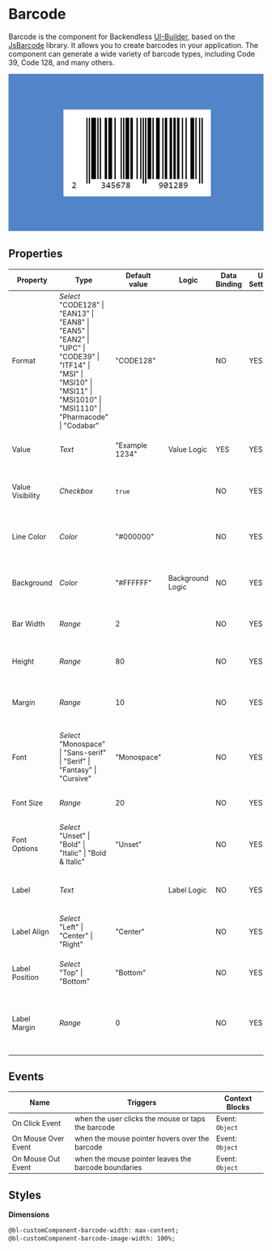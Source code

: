 # Barcode

Barcode is the component for Backendless [UI-Builder](https://backendless.com/developers/#ui-builder), based on the
[JsBarcode](https://github.com/lindell/JsBarcode) library. It allows you to create barcodes in your application.
The component can generate a wide variety of barcode types, including Code 39, Code 128, and many others.

<p align="center">
  <img src="./thumbnail.png" alt="main thumbnail" width="780"/>
</p>

## Properties

| Property         | Type                                                                                                                                                                                    | Default value  | Logic            | Data Binding | UI Setting | Description                                                     |
|------------------|-----------------------------------------------------------------------------------------------------------------------------------------------------------------------------------------|----------------|------------------|--------------|------------|-----------------------------------------------------------------|
| Format           | *Select* <br/> "CODE128" \| "EAN13" \| "EAN8" \| "EAN5" \| "EAN2" \| "UPC" \| "CODE39" \| "ITF14" \| "MSI" \| "MSI10" \| "MSI11" \| "MSI1010" \| "MSI1110" \| "Pharmacode" \| "Codabar" | "CODE128"      |                  | NO           | YES        | Controls the format of the barcode.                             |
| Value            | *Text*                                                                                                                                                                                  | "Example 1234" | Value Logic      | YES          | YES        | Controls the value of the barcode.                              |
| Value Visibility | *Checkbox*                                                                                                                                                                              | `true`         |                  | NO           | YES        | Enables showing the value of the barcode.                       |
| Line Color       | *Color*                                                                                                                                                                                 | "#000000"      |                  | NO           | YES        | Controls the color of the bars and the label.                   |
| Background       | *Color*                                                                                                                                                                                 | "#FFFFFF"      | Background Logic | NO           | YES        | Controls the background of the barcode.                         |
| Bar Width        | *Range*                                                                                                                                                                                 | 2              |                  | NO           | YES        | Controls the width of a single bar.                             |
| Height           | *Range*                                                                                                                                                                                 | 80             |                  | NO           | YES        | Controls the height of the barcode.                             |
| Margin           | *Range*                                                                                                                                                                                 | 10             |                  | NO           | YES        | Controls the space margin around the barcode.                   |
| Font             | *Select* <br/> "Monospace" \| "Sans-serif" \| "Serif" \| "Fantasy" \| "Cursive"                                                                                                         | "Monospace"    |                  | NO           | YES        | Specifies the font used for the label in the generated barcode. |
| Font Size        | *Range*                                                                                                                                                                                 | 20             |                  | NO           | YES        | Controls the size of the label.                                 |
| Font Options     | *Select* <br/> "Unset" \| "Bold" \| "Italic" \| "Bold & Italic"                                                                                                                         | "Unset"        |                  | NO           | YES        | Specifies a bold or italic font for the barcode label.          |
| Label            | *Text*                                                                                                                                                                                  |                | Label Logic      | NO           | YES        | Overrides the value to be displayed.                            |
| Label Align      | *Select* <br/> "Left" \| "Center" \| "Right"                                                                                                                                            | "Center"       |                  | NO           | YES        | Controls the horizontal alignment of the label.                 |
| Label Position   | *Select* <br/> "Top" \| "Bottom"                                                                                                                                                        | "Bottom"       |                  | NO           | YES        | Controls the vertical position of the label.                    |
| Label Margin     | *Range*                                                                                                                                                                                 | 0              |                  | NO           | YES        | Controls the space between the barcode and the label.           |

## Events

| Name                | Triggers                                             | Context Blocks       |
|---------------------|------------------------------------------------------|----------------------|
| On Click Event      | when the user clicks the mouse or taps the barcode   | Event: `Object`      |
| On Mouse Over Event | when the mouse pointer hovers over the barcode       | Event: `Object`      |
| On Mouse Out Event  | when the mouse pointer leaves the barcode boundaries | Event: `Object`      |

## Styles

**Dimensions**

````
@bl-customComponent-barcode-width: max-content;
@bl-customComponent-barcode-image-width: 100%;
````
